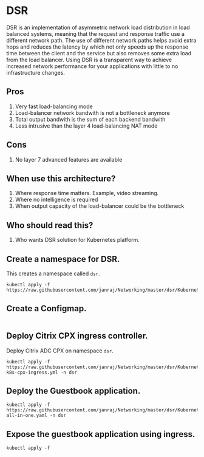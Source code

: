 # **DSR**
DSR is an implementation of asymmetric network load distribution in load balanced systems, meaning that the request and response traffic use a different network path.
The use of different network paths helps avoid extra hops and reduces the latency by which not only speeds up the response time between the client and the service but also removes some extra load from the load balancer. Using DSR is a transparent way to achieve increased network performance for your applications with little to no infrastructure changes.

## **Pros**

1. Very fast load-balancing mode
2. Load-balancer network bandwith is not a bottleneck anymore
3. Total output bandwith is the sum of each backend bandwith
4. Less intrusive than the layer 4 load-balancing NAT mode

## **Cons**

1. No layer 7 advanced features are available

## **When use this architecture?**

1. Where response time matters. Example, video streaming.
2. Where no intelligence is required
3. When output capacity of the load-balancer could be the bottleneck

## **Who should read this?**

1. Who wants DSR solution for Kubernetes platform.


## **Create a namespace  for DSR.**

This creates a namespace called ```dsr```.

```
kubectl apply -f https://raw.githubusercontent.com/janraj/Networking/master/dsr/KubernetesConfig/dsr_namespace.yaml
```

## **Create a Configmap.**

```

```

## **Deploy Citrix CPX ingress controller.**

Deploy Citrix ADC CPX on namespace ```dsr```.
```
kubectl apply -f https://raw.githubusercontent.com/janraj/Networking/master/dsr/KubernetesConfig/citrix-k8s-cpx-ingress.yml -n dsr
```

## **Deploy the Guestbook application.**

```
kubectl apply -f https://raw.githubusercontent.com/janraj/Networking/master/dsr/KubernetesConfig/guestbook-all-in-one.yaml -n dsr 
```
## **Expose the guestbook application using ingress.**
```
kubectl apply -f
```


 

